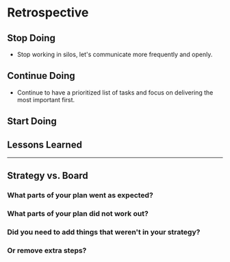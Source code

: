 # Retrospective

## Stop Doing
- Stop working in silos, let's communicate more frequently and openly.
## Continue Doing
- Continue to have a prioritized list of tasks and focus on delivering the most
  important first.

## Start Doing

## Lessons Learned

---

## Strategy vs. Board

### What parts of your plan went as expected?

### What parts of your plan did not work out?

### Did you need to add things that weren't in your strategy?

### Or remove extra steps?
